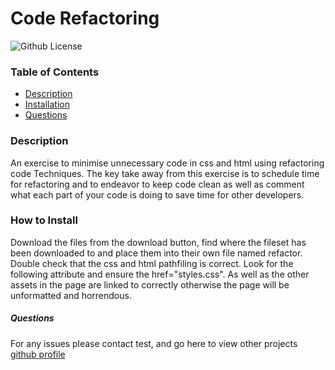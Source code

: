 # Code Refactoring              

![Github License](https://img.shields.io/badge/license-MIT-blue.svg)

### Table of Contents

* [Description](#Description)
* [Installation](#Installation)
* [Questions](#Questions)

### Description
An exercise to minimise unnecessary code in css and html using refactoring code Techniques. The key take away from this exercise is to schedule time for refactoring and to endeavor to keep code clean as well as comment what each part of your code is doing to save time for other developers.  
### How to Install
Download the files from the download button, find where the fileset has been downloaded to and place them into their own file named refactor.  Double check that the css and html pathfiling is correct.  Look for the following attribute <link rel="stylesheet" type="text/css" href="mystyles.css" media="screen" /> and ensure the href="styles.css".  As well as the other assets in the page are linked to correctly otherwise the page will be unformatted and horrendous.


##### Questions 
For any issues please contact test, and go here to view other projects [github profile](https://github.com/xenonth)
